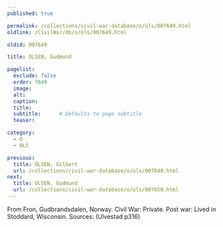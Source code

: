 ```yaml
---
published: true

permalink: /collections/civil-war-database/o/ols/007649.html
oldlink: /CivilWar/db/o/ols/007649.html

oldid: 007649

title: OLSEN, Gudmund

pagelist:
  exclude: false
  order: 7649
  image: 
  alt:
  caption:
  title:
  subtitle:      # Defaults to page subtitle
  teaser:

category: 
  - O 
  - OLS

previous:
  title: OLSEN, Gilbert
  url: /collections/civil-war-database/o/ols/007648.html  
next:
  title: OLSEN, Gudmund
  url: /collections/civil-war-database/o/ols/007650.html   
---
```

From Fron, Gudbrandsdalen, Norway. Civil War: Private. Post war: Lived in Stoddard, Wisconsin. Sources: (Ulvestad p316)